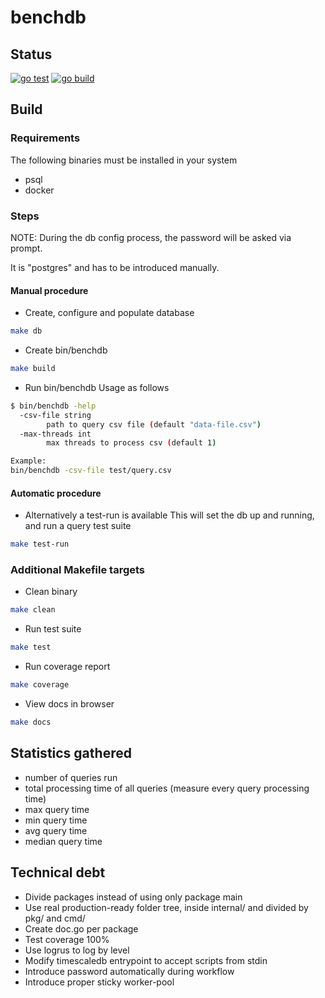# benchdb

## Status

[![go test](https://github.com/fbac/benchdb/actions/workflows/gotest.yml/badge.svg)](https://github.com/fbac/benchdb/actions/workflows/gotest.yml)
[![go build](https://github.com/fbac/benchdb/actions/workflows/gobuild.yml/badge.svg)](https://github.com/fbac/benchdb/actions/workflows/gobuild.yml)

## Build

### Requirements

The following binaries must be installed in your system

- psql
- docker

### Steps

NOTE: During the db config process, the password will be asked via prompt.

It is "postgres" and has to be introduced manually.

#### Manual procedure

- Create, configure and populate database

```bash
make db
```

- Create bin/benchdb

```bash
make build
```

- Run bin/benchdb
  Usage as follows

```bash
$ bin/benchdb -help
  -csv-file string
        path to query csv file (default "data-file.csv")
  -max-threads int
        max threads to process csv (default 1)

Example:
bin/benchdb -csv-file test/query.csv
```

#### Automatic procedure

- Alternatively a test-run is available
  This will set the db up and running, and run a query test suite

```bash
make test-run
```

### Additional Makefile targets

- Clean binary

```bash
make clean
```

- Run test suite

```bash
make test
```

- Run coverage report

```bash
make coverage
```

- View docs in browser

```bash
make docs
```

## Statistics gathered

- number of queries run
- total processing time of all queries (measure every query processing time)
- max query time
- min query time
- avg query time
- median query time

## Technical debt

- Divide packages instead of using only package main
- Use real production-ready folder tree, inside internal/ and divided by pkg/ and cmd/
- Create doc.go per package
- Test coverage 100%
- Use logrus to log by level
- Modify timescaledb entrypoint to accept scripts from stdin
- Introduce password automatically during workflow
- Introduce proper sticky worker-pool
